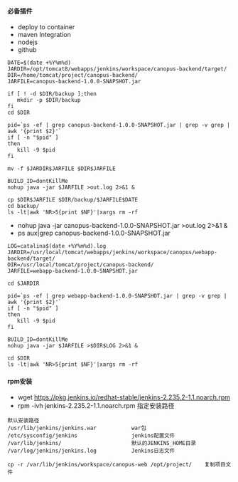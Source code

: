 ####    必备插件
-   deploy to container
-   maven Integration
-   nodejs
-   github

~~~text
DATE=$(date +%Y%m%d)
JARDIR=/opt/tomcat8/webapps/jenkins/workspace/canopus-backend/target/
DIR=/home/tomcat/project/canopus-backend/
JARFILE=canopus-backend-1.0.0-SNAPSHOT.jar
 
if [ ! -d $DIR/backup ];then
   mkdir -p $DIR/backup
fi
cd $DIR

pid=`ps -ef | grep canopus-backend-1.0.0-SNAPSHOT.jar | grep -v grep | awk '{print $2}'`
if [ -n "$pid" ]
then
   kill -9 $pid
fi

mv -f $JARDIR$JARFILE $DIR$JARFILE

BUILD_ID=dontKillMe
nohup java -jar $JARFILE >out.log 2>&1 &

cp $DIR$JARFILE $DIR/backup/$JARFILE$DATE
cd backup/
ls -lt|awk 'NR>5{print $NF}'|xargs rm -rf

~~~

-   nohup java -jar canopus-backend-1.0.0-SNAPSHOT.jar >out.log 2>&1 &
-   ps aux|grep canopus-backend-1.0.0-SNAPSHOT.jar


~~~text
LOG=catalina$(date +%Y%m%d).log
JARDIR=/usr/local/tomcat/webapps/jenkins/workspace/canopus/webapp-backend/target/
DIR=/usr/local/tomcat/project/canopus-backend/
JARFILE=webapp-backend-1.0.0-SNAPSHOT.jar

cd $JARDIR

pid=`ps -ef | grep webapp-backend-1.0.0-SNAPSHOT.jar | grep -v grep | awk '{print $2}'`
if [ -n "$pid" ]
then
   kill -9 $pid
fi

BUILD_ID=dontKillMe
nohup java -jar $JARFILE >$DIR$LOG 2>&1 &

cd $DIR
ls -lt|awk 'NR>5{print $NF}'|xargs rm -rf
~~~

####    rpm安装
-   wget https://pkg.jenkins.io/redhat-stable/jenkins-2.235.2-1.1.noarch.rpm 
-   rpm -ivh jenkins-2.235.2-1.1.noarch.rpm                 指定安装路径

~~~~text
默认安装路径
/usr/lib/jenkins/jenkins.war           war包
/etc/sysconfig/jenkins                 jenkins配置文件
/var/lib/jenkins/                      默认的JENKINS_HOME目录
/var/log/jenkins/jenkins.log           Jenkins日志文件
~~~~

~~~~text
cp -r /var/lib/jenkins/workspace/canopus-web /opt/project/    复制项目文件
  
~~~~